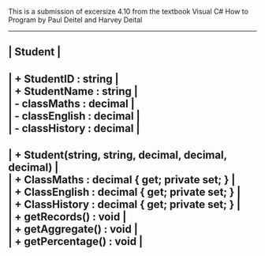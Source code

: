 This is a submission of excersize 4.10 from the textbook Visual C# How to Program by Paul Deitel and Harvey Deital

------------------  
|    Student     |  
------------------  
| + StudentID : string |  
| + StudentName : string |  
| - classMaths : decimal |  
| - classEnglish : decimal |  
| - classHistory : decimal |  
------------------  
| + Student(string, string, decimal, decimal, decimal) |  
| + ClassMaths : decimal { get; private set; } |  
| + ClassEnglish : decimal { get; private set; } |  
| + ClassHistory : decimal { get; private set; } |  
| + getRecords() : void |  
| + getAggregate() : void |  
| + getPercentage() : void |  
------------------  

